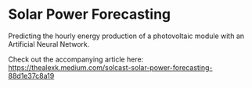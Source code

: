 # Solar Power Forecasting
Predicting the hourly energy production of a photovoltaic module with an Artificial Neural Network.

Check out the accompanying article here: https://thealexk.medium.com/solcast-solar-power-forecasting-88d1e37c8a19
